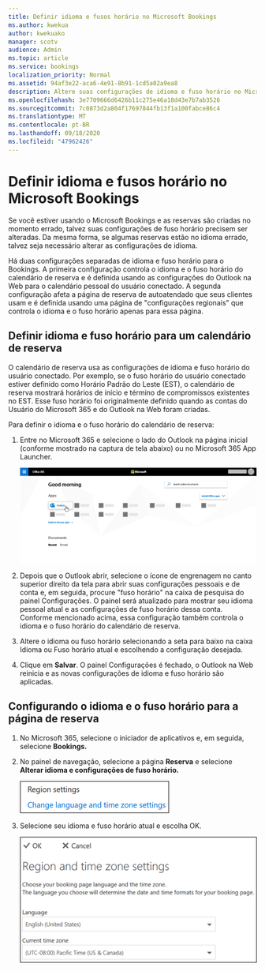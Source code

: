 ```yaml
---
title: Definir idioma e fusos horário no Microsoft Bookings
ms.author: kwekua
author: kwekuako
manager: scotv
audience: Admin
ms.topic: article
ms.service: bookings
localization_priority: Normal
ms.assetid: 94af3e22-aca6-4e91-8b91-1cd5a02a9ea8
description: Altere suas configurações de idioma e fuso horário no Microsoft Bookings. Se as reservas são criadas na hora errada, o Bookings pode ser definido para o fuso horário errado.
ms.openlocfilehash: 3e7709666d6426b11c275e46a18d43e7b7ab3526
ms.sourcegitcommit: 7c0873d2a804f17697844fb13f1a100fabce86c4
ms.translationtype: MT
ms.contentlocale: pt-BR
ms.lasthandoff: 09/18/2020
ms.locfileid: "47962426"
---
```

# <a name="set-language-and-time-zones-in-microsoft-bookings"></a>Definir idioma e fusos horário no Microsoft Bookings

Se você estiver usando o Microsoft Bookings e as reservas são criadas no momento errado, talvez suas configurações de fuso horário precisem ser alteradas. Da mesma forma, se algumas reservas estão no idioma errado, talvez seja necessário alterar as configurações de idioma.

Há duas configurações separadas de idioma e fuso horário para o Bookings. A primeira configuração controla o idioma e o fuso horário do calendário de reserva e é definida usando as configurações do Outlook na Web para o calendário pessoal do usuário conectado. A segunda configuração afeta a página de reserva de autoatendado que seus clientes usam e é definida usando uma página de "configurações regionais" que controla o idioma e o fuso horário apenas para essa página.

## <a name="setting-language-and-time-zone-for-a-booking-calendar"></a>Definir idioma e fuso horário para um calendário de reserva

O calendário de reserva usa as configurações de idioma e fuso horário do usuário conectado. Por exemplo, se o fuso horário do usuário conectado estiver definido como Horário Padrão do Leste (EST), o calendário de reserva mostrará horários de início e término de compromissos existentes no EST. Esse fuso horário foi originalmente definido quando as contas do Usuário do Microsoft 365 e do Outlook na Web foram criadas.

Para definir o idioma e o fuso horário do calendário de reserva:

1. Entre no Microsoft 365 e selecione o lado do Outlook na página inicial (conforme mostrado na captura de tela abaixo) ou no Microsoft 365 App Launcher.

   ![Imagem do lado do Outlook na página inicial do Microsoft 365](../media/bookings-outlook-tile.png)

1. Depois que o  Outlook abrir, selecione o ícone de engrenagem no canto superior direito da tela para abrir  suas configurações pessoais e de conta e, em seguida, procure "fuso horário" na caixa de pesquisa do painel Configurações. O painel será atualizado para mostrar seu idioma pessoal atual e as configurações de fuso horário dessa conta. Conforme mencionado acima, essa configuração também controla o idioma e o fuso horário do calendário de reserva.

1. Altere o idioma ou fuso horário selecionando  a seta para baixo na caixa Idioma ou Fuso horário atual e escolhendo a configuração desejada.

1. Clique em **Salvar**. O painel Configurações é fechado, o Outlook na Web reinicia e as novas configurações de idioma e fuso horário são aplicadas.

## <a name="setting-the-language-and-time-zone-for-the-booking-page"></a>Configurando o idioma e o fuso horário para a página de reserva

1. No Microsoft 365, selecione o iniciador de aplicativos e, em seguida, selecione **Bookings.**

1. No painel de navegação, selecione a página **Reserva** e selecione **Alterar idioma e configurações de fuso horário.**

   ![Captura de tela: alterar o link de configurações de idioma e fuso horário](../media/bookings-region-language-timezone-settings.png)

1. Selecione seu idioma e fuso horário atual e escolha OK.

   ![Captura de tela: configurações de idioma e fuso horário](../media/bookings-region-timezone-settings.png)
